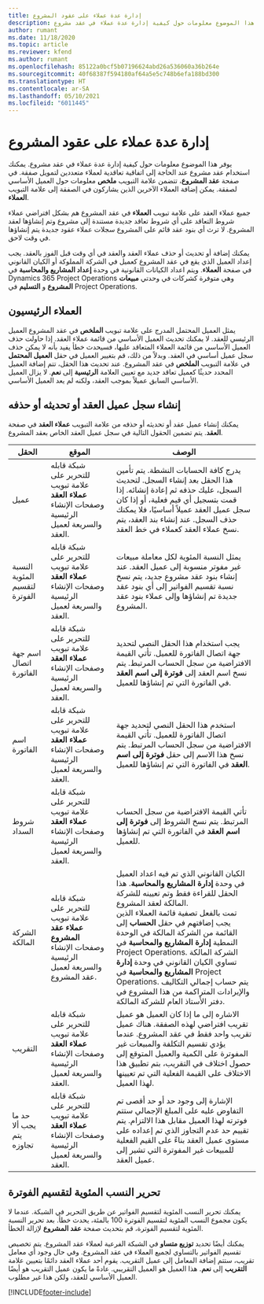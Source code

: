 ```yaml
---
title: إدارة عدة عملاء على عقود المشروع
description: يوفر هذا الموضوع معلومات حول كيفية إدارة عدة عملاء في عقد مشروع.
author: rumant
ms.date: 11/18/2020
ms.topic: article
ms.reviewer: kfend
ms.author: rumant
ms.openlocfilehash: 85122a0bcf5b07196624abd26a536060a36b264e
ms.sourcegitcommit: 40f68387f594180af64a5e5c748b6efa188bd300
ms.translationtype: HT
ms.contentlocale: ar-SA
ms.lasthandoff: 05/10/2021
ms.locfileid: "6011445"
---
```

# <a name="manage-multiple-customers-on-project-contracts"></a>إدارة عدة عملاء على عقود المشروع

يوفر هذا الموضوع معلومات حول كيفية إدارة عدة عملاء في عقد مشروع. يمكنك استخدام عقد مشروع عند الحاجة إلى اتفاقية تعاقدية لعملاء متعددين لتمويل صفقة. في صفحة **عقد المشروع**، تتضمن علامة التبويب **ملخص** معلومات حول العميل الأساسي لصفقة. يمكن إضافة العملاء الآخرين الذين يشاركون في الصفقة إلى علامة التبويب **العملاء**.

جميع عملاء العقد على علامة تبويب **العملاء** في عقد المشروع هم بشكل افتراضي عملاء شروط التعاقد على أي شروط تعاقد جديدة مستندة إلى مشروع وتم إنشاؤها لعقد المشروع. لا ترث أي بنود عقد قائم على المشروع سجلات عملاء عقود جديدة يتم إنشاؤها في وقت لاحق.

يمكنك إضافة أو تحديث أو حذف عملاء العقد والعقد في أي وقت قبل الفوز بالعقد. يجب إعداد العميل الذي يقع في عقد المشروع كعميل في الشركة المملوكة أو الكيان القانوني في صفحة **العملاء**. ويتم اعداد الكيانات القانونية في وحدة **إعداد المشاريع والمحاسبة** في Dynamics 365 Project Operations وهي متوفرة كشركات في وحدتي **مبيعات المشروع** و **التسليم** في Project Operations.

## <a name="primary-customers"></a>العملاء الرئيسيون

يمثل العميل المحتمل المدرج على علامة تبويب **الملخص** في عقد المشروع العميل الرئيسي للعقد. لا يمكنك تحديث العميل الأساسي من قائمة عملاء العقد. إذا حاولت حذف العميل الأساسي من قائمة العملاء المتعاقد عليها، فسيحدث خطأ يفيد بأنه لا يمكن حذف سجل عميل أساسي في العقد. وبدلاً من ذلك، قم بتغيير العميل في حقل **العميل المحتمل** في علامة التبويب **الملخص** في عقد المشروع. عند تحديث هذا الحقل، تتم إضافة العميل المحدد حديثًا كعميل تعاقد جديد مع تعيين العلامة **الرئيسية** إلى **نعم**. لا يزال العميل الأساسي السابق عميلاً بموجب العقد، ولكنه لم يعد العميل الأساسي.

## <a name="create-update-or-delete-a-contract-customer-record"></a>إنشاء سجل عميل العقد أو تحديثه أو حذفه

يمكنك إنشاء عميل عقد أو تحديثه أو حذفه من علامة التبويب **عملاء العقد** في صفحة **العقد**. يتم تضمين الحقول التالية في سجل عميل العقد الخاص بعقد المشروع.

| **الحقل** | **الموقع** | **الوصف** | 
| --- | --- | --- | 
| عميل | شبكة قابله للتحرير على علامة تبويب **عملاء العقد** وصفحات الإنشاء الرئيسية والسريعة لعميل العقد. | يدرج كافة الحسابات النشطة. يتم تأمين هذا الحقل بعد إنشاء السجل. لتحديث السجل، عليك حذفه ثم إعادة إنشائه. إذا قمت بتسجيل أي قيم فعلية، أو إذا كان سجل عميل العقد عميلاً أساسيًا، فلا يمكنك حذف السجل. عند إنشاء بند العقد، يتم نسخ عملاء العقد كعملاء في خط العقد. |
| النسبة المئوية لتقسيم الفوترة | شبكة قابله للتحرير على علامة تبويب **عملاء العقد** وصفحات الإنشاء الرئيسية والسريعة لعميل العقد. | يمثل النسبة المئوية لكل معاملة مبيعات غير مفوتر منسوبة إلى عميل العقد. عند إنشاء بنود عقد مشروع جديد، يتم نسخ نسبة تقسيم الفواتير إلى أي بنود عقد جديدة تم إنشاؤها وإلى عملاء بنود عقد المشروع. |
| اسم جهة اتصال الفاتورة | شبكة قابله للتحرير على علامة تبويب **عملاء العقد** وصفحات الإنشاء الرئيسية والسريعة لعميل العقد. | يجب استخدام هذا الحقل النصي لتحديد جهة اتصال الفاتورة للعميل. تأتي القيمة الافتراضية من سجل الحساب المرتبط. يتم نسخ اسم العقد إلى **فوترة إلى اسم العقد** في الفاتورة التي تم إنشاؤها للعميل. |
| اسم الفاتورة | شبكة قابله للتحرير على علامة تبويب **عملاء العقد** وصفحات الإنشاء الرئيسية والسريعة لعميل العقد. | استخدم هذا الحقل النصي لتحديد جهة اتصال الفاتورة للعميل. تأتي القيمة الافتراضية من سجل الحساب المرتبط. يتم نسخ هذا الاسم إلى حقل **فوترة إلى اسم العقد** في الفاتورة التي تم إنشاؤها للعميل. |
| شروط السداد | شبكة قابله للتحرير على علامة تبويب **عملاء العقد** وصفحات الإنشاء الرئيسية والسريعة لعميل العقد. | تأتي القيمة الافتراضية من سجل الحساب المرتبط. يتم نسخ الشروط إلى **فوترة إلى اسم العقد** في الفاتورة التي تم إنشاؤها للعميل. |
| الشركة المالكة | شبكة قابله للتحرير على علامة تبويب **عملاء عقد المشروع** وصفحات الإنشاء الرئيسية والسريعة لعميل عقد المشروع. | الكيان القانوني الذي تم فيه اعداد العميل في وحدة **إدارة المشاريع والمحاسبة**. هذا الحقل للقراءة فقط وتم تعيينه للشركة المالكة لعقد المشروع.</br>تمت بالفعل تصفية قائمة العملاء الذين يجب إضافتهم في حقل **الحساب** إلى القائمة من الشركة المالكة في الوحدة النمطية **إدارة المشاريع والمحاسبة** في Project Operations. الشركة المالكة تساوي الكيان القانوني في وحدة **إدارة المشاريع والمحاسبة** في Project Operations. يتم حساب إجمالي التكاليف والإيرادات المتراكمة من هذا المشروع في دفتر الأستاذ العام للشركة المالكة. |
| التقريب | شبكة قابله للتحرير على علامة تبويب **عملاء العقد** وصفحات الإنشاء الرئيسية والسريعة لعميل العقد. | الاشاره إلى ما إذا كان العميل هو عميل تقريب افتراضي لهذه الصفقة. هناك عميل تقريب واحد فقط في عقد المشروع. عندما يؤدي تقسيم التكلفة والمبيعات غير المفوترة على الكمية والعميل المتوقع إلى حصول اختلاف في التقريب، بتم تطبيق هذا الاختلاف على القيمة الفعلية التي تم تعيينها لهذا العميل. |
| حد ما يجب ألا يتم تجاوزه | شبكة قابله للتحرير على علامة تبويب **عملاء العقد** وصفحات الإنشاء الرئيسية والسريعة لعميل العقد. | الإشارة إلى وجود حد أو حد أقصى تم التفاوض عليه على المبلغ الإجمالي ستتم فوترته لهذا العميل مقابل هذا الالتزام. يتم تقييم حد عدم التجاوز الذي تم إعداده على مستوى عميل العقد بناءً على القيم الفعلية للمبيعات غير المفوترة التي تشير إلى عميل العقد. |

## <a name="edit-billing-split-percentages"></a>تحرير النسب المئوية لتقسيم الفوترة

يمكنك تحرير النسب المئوية لتقسيم الفواتير عن طريق التحرير في الشبكة. عندما لا يكون مجموع النسب المئوية لتقسيم الفوترة 100 بالمئة، يحدث خطأ. بعد تحرير النسبة المئوية لتقسيم الفوترة، قم بتحديث صفحة **عقد المشروع** لإزالة الخطأ.

يمكنك أيضًا تحديد **توزيع متساو** في الشبكة الفرعية لعملاء عقد المشروع. يتم تخصيص تقسيم الفواتير بالتساوي لجميع العملاء في عقد المشروع. وفي حال وجود أي معامل تقريب، ستتم إضافة المعامل إلى عميل التقريب. يقوم أحد عملاء العقد دائمًا بتعيين علامة **التقريب** إلى **نعم**. هذا العميل هو العميل التقريبي. عادةً ما يكون عميل التقريب هو أيضًا العميل الأساسي للعقد، ولكن هذا غير مطلوب.


[!INCLUDE[footer-include](../includes/footer-banner.md)]
